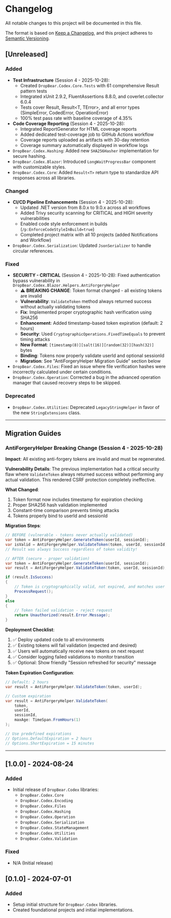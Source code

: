 # Changelog

All notable changes to this project will be documented in this file.

The format is based on [Keep a Changelog](https://keepachangelog.com/en/1.0.0/),
and this project adheres to [Semantic Versioning](https://semver.org/spec/v2.0.0.html).

## [Unreleased]

### Added
- **Test Infrastructure** (Session 4 - 2025-10-28):
  - Created `DropBear.Codex.Core.Tests` with 61 comprehensive Result pattern tests
  - Integrated xUnit 2.9.2, FluentAssertions 8.8.0, and coverlet.collector 6.0.4
  - Tests cover Result<TError>, Result<T, TError>, and all error types (SimpleError, CodedError, OperationError)
  - 100% test pass rate with baseline coverage of 4.35%
- **Code Coverage Reporting** (Session 4 - 2025-10-28):
  - Integrated ReportGenerator for HTML coverage reports
  - Added dedicated test-coverage job to GitHub Actions workflow
  - Coverage reports uploaded as artifacts with 30-day retention
  - Coverage summary automatically displayed in workflow logs
- `DropBear.Codex.Hashing`: Added new `SHA256Hasher` implementation for secure hashing.
- `DropBear.Codex.Blazor`: Introduced `LongWaitProgressBar` component with customizable styles.
- `DropBear.Codex.Core`: Added `Result<T>` return type to standardize API responses across all libraries.

### Changed
- **CI/CD Pipeline Enhancements** (Session 4 - 2025-10-28):
  - Updated .NET version from 8.0.x to 9.0.x across all workflows
  - Added Trivy security scanning for CRITICAL and HIGH severity vulnerabilities
  - Enabled code style enforcement in builds (`/p:EnforceCodeStyleInBuild=true`)
  - Completed project matrix with all 10 projects (added Notifications and Workflow)
- `DropBear.Codex.Serialization`: Updated `JsonSerializer` to handle circular references.

### Fixed
- **SECURITY - CRITICAL** (Session 4 - 2025-10-28): Fixed authentication bypass vulnerability in `DropBear.Codex.Blazor.Helpers.AntiForgeryHelper`
  - ⚠️ **BREAKING CHANGE**: Token format changed - all existing tokens are invalid
  - **Vulnerability**: `ValidateToken` method always returned success without actually validating tokens
  - **Fix**: Implemented proper cryptographic hash verification using SHA256
  - **Enhancement**: Added timestamp-based token expiration (default: 2 hours)
  - **Security**: Used `CryptographicOperations.FixedTimeEquals` to prevent timing attacks
  - **New Format**: `[timestamp(8)][salt(16)][random(32)][hash(32)]` bytes
  - **Binding**: Tokens now properly validate userId and optional sessionId
  - **Migration**: See "AntiForgeryHelper Migration Guide" section below
- `DropBear.Codex.Files`: Fixed an issue where file verification hashes were incorrectly calculated under certain conditions.
- `DropBear.Codex.Operation`: Corrected a bug in the advanced operation manager that caused recovery steps to be skipped.

### Deprecated
- `DropBear.Codex.Utilities`: Deprecated `LegacyStringHelper` in favor of the new `StringExtensions` class.

---

## Migration Guides

### AntiForgeryHelper Breaking Change (Session 4 - 2025-10-28)

**Impact**: All existing anti-forgery tokens are invalid and must be regenerated.

**Vulnerability Details**:
The previous implementation had a critical security flaw where `ValidateToken` always returned success without performing any actual validation. This rendered CSRF protection completely ineffective.

**What Changed**:
1. Token format now includes timestamp for expiration checking
2. Proper SHA256 hash validation implemented
3. Constant-time comparison prevents timing attacks
4. Tokens properly bind to userId and sessionId

**Migration Steps**:

```csharp
// BEFORE (vulnerable - tokens never actually validated)
var token = AntiForgeryHelper.GenerateToken(userId, sessionId);
var isValid = AntiForgeryHelper.ValidateToken(token, userId, sessionId);
// Result was always Success regardless of token validity!

// AFTER (secure - proper validation)
var token = AntiForgeryHelper.GenerateToken(userId, sessionId);
var result = AntiForgeryHelper.ValidateToken(token, userId, sessionId);

if (result.IsSuccess)
{
    // Token is cryptographically valid, not expired, and matches user
    ProcessRequest();
}
else
{
    // Token failed validation - reject request
    return Unauthorized(result.Error.Message);
}
```

**Deployment Checklist**:
1. ✅ Deploy updated code to all environments
2. ✅ Existing tokens will fail validation (expected and desired)
3. ✅ Users will automatically receive new tokens on next request
4. ✅ Consider logging failed validations to monitor transition
5. ✅ Optional: Show friendly "Session refreshed for security" message

**Token Expiration Configuration**:
```csharp
// Default: 2 hours
var result = AntiForgeryHelper.ValidateToken(token, userId);

// Custom expiration
var result = AntiForgeryHelper.ValidateToken(
    token,
    userId,
    sessionId,
    maxAge: TimeSpan.FromHours(1)
);

// Use predefined expirations
// Options.DefaultExpiration = 2 hours
// Options.ShortExpiration = 15 minutes
```

---

## [1.0.0] - 2024-08-24
### Added
- Initial release of `DropBear.Codex` libraries:
    - `DropBear.Codex.Core`
    - `DropBear.Codex.Encoding`
    - `DropBear.Codex.Files`
    - `DropBear.Codex.Hashing`
    - `DropBear.Codex.Operation`
    - `DropBear.Codex.Serialization`
    - `DropBear.Codex.StateManagement`
    - `DropBear.Codex.Utilities`
    - `DropBear.Codex.Validation`

### Fixed
- N/A (Initial release)

## [0.1.0] - 2024-07-01
### Added
- Setup initial structure for `DropBear.Codex` libraries.
- Created foundational projects and initial implementations.

